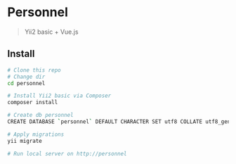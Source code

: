 # Personnel

> Yii2 basic + Vue.js

## Install

``` bash
# Clone this repo
# Change dir
cd personnel

# Install Yii2 basic via Composer
composer install

# Create db personnel
CREATE DATABASE `personnel` DEFAULT CHARACTER SET utf8 COLLATE utf8_general_ci;

# Apply migrations
yii migrate

# Run local server on http://personnel

```